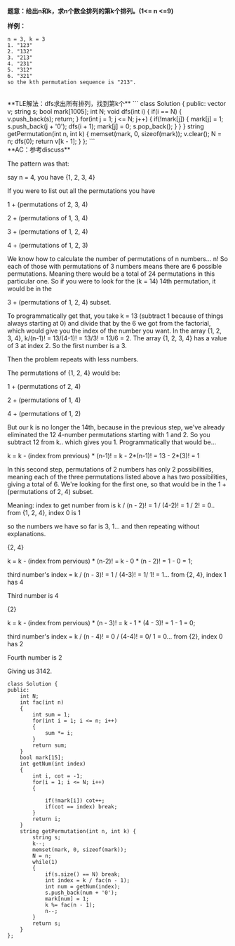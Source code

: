 **题意：给出n和k，求n个数全排列的第k个排列。(1<= n <=9)**

**样例：**
```
n = 3, k = 3
1. "123"
2. "132"
3. "213"
4. "231"
5. "312"
6. "321"
so the kth permutation sequence is "213".
```
<br/>
**TLE解法：dfs求出所有排列，找到第k个**
```
class Solution {
public:
    vector<string> v;
    string s;
    bool mark[1005];
    int N;
    void dfs(int i)
    {
        if(i == N)
        {
            v.push_back(s);
            return;
        }
        for(int j = 1; j <= N; j++)
        {
            if(!mark[j])
            {
                mark[j] = 1;
                s.push_back(j + '0');
                dfs(i + 1);
                mark[j] = 0;
                s.pop_back();
            }
        }
    }
    string getPermutation(int n, int k) {
        memset(mark, 0, sizeof(mark));
        v.clear();
        N = n;
        dfs(0);
        return v[k - 1];
    }
};
```
<br/>
**AC：参考discuss**

The pattern was that:

say n = 4, you have {1, 2, 3, 4}

If you were to list out all the permutations you have

1 + (permutations of 2, 3, 4)

2 + (permutations of 1, 3, 4)

3 + (permutations of 1, 2, 4)

4 + (permutations of 1, 2, 3)


We know how to calculate the number of permutations of n numbers... n! So each of those with permutations of 3 numbers means there are 6 possible permutations. Meaning there would be a total of 24 permutations in this particular one. So if you were to look for the (k = 14) 14th permutation, it would be in the

3 + (permutations of 1, 2, 4) subset.

To programmatically get that, you take k = 13 (subtract 1 because of things always starting at 0) and divide that by the 6 we got from the factorial, which would give you the index of the number you want. In the array {1, 2, 3, 4}, k/(n-1)! = 13/(4-1)! = 13/3! = 13/6 = 2. The array {1, 2, 3, 4} has a value of 3 at index 2. So the first number is a 3.

Then the problem repeats with less numbers.

The permutations of {1, 2, 4} would be:

1 + (permutations of 2, 4)

2 + (permutations of 1, 4)

4 + (permutations of 1, 2)

But our k is no longer the 14th, because in the previous step, we've already eliminated the 12 4-number permutations starting with 1 and 2. So you subtract 12 from k.. which gives you 1. Programmatically that would be...

k = k - (index from previous) * (n-1)! = k - 2*(n-1)! = 13 - 2*(3)! = 1

In this second step, permutations of 2 numbers has only 2 possibilities, meaning each of the three permutations listed above a has two possibilities, giving a total of 6. We're looking for the first one, so that would be in the 1 + (permutations of 2, 4) subset.

Meaning: index to get number from is k / (n - 2)! = 1 / (4-2)! = 1 / 2! = 0.. from {1, 2, 4}, index 0 is 1


so the numbers we have so far is 3, 1... and then repeating without explanations.


{2, 4}

k = k - (index from pervious) * (n-2)! = k - 0 * (n - 2)! = 1 - 0 = 1;

third number's index = k / (n - 3)! = 1 / (4-3)! = 1/ 1! = 1... from {2, 4}, index 1 has 4

Third number is 4


{2}

k = k - (index from pervious) * (n - 3)! = k - 1 * (4 - 3)! = 1 - 1 = 0;

third number's index = k / (n - 4)! = 0 / (4-4)! = 0/ 1 = 0... from {2}, index 0 has 2

Fourth number is 2


Giving us 3142.
```
class Solution {
public:
    int N;
    int fac(int n)
    {
        int sum = 1;
        for(int i = 1; i <= n; i++)
        {
            sum *= i;
        }
        return sum;
    }
    bool mark[15];
    int getNum(int index)
    {
        int i, cot = -1;
        for(i = 1; i <= N; i++)
        {

            if(!mark[i]) cot++;
            if(cot == index) break;
        }
        return i;
    }
    string getPermutation(int n, int k) {
        string s;
        k--;
        memset(mark, 0, sizeof(mark));
        N = n;
        while(1)
        {
            if(s.size() == N) break;
            int index = k / fac(n - 1);
            int num = getNum(index);
            s.push_back(num + '0');
            mark[num] = 1;
            k %= fac(n - 1);
            n--;
        }
        return s;
    }
};
```